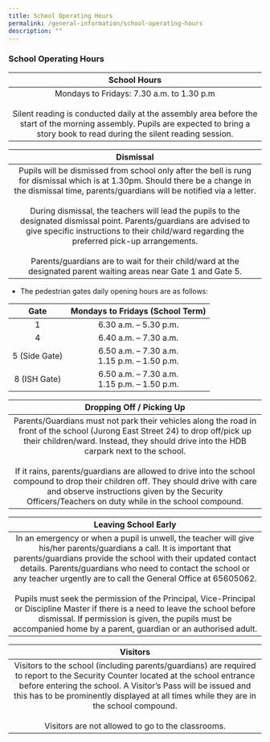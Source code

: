 ```yaml
---
title: School Operating Hours
permalink: /general-information/school-operating-hours
description: ""
---
```

### School Operating Hours

| School Hours |
|:---:|
| Mondays to Fridays: 7.30 a.m. to 1.30 p.m<br><br>Silent reading is conducted daily at the assembly area before the start of the morning assembly. Pupils are expected to bring a story book to read during the silent reading session. |

| Dismissal |
|:---:|
| Pupils will be dismissed from school only after the bell is rung for dismissal which is at 1.30pm. Should there be a change in the dismissal time, parents/guardians will be notified via a letter.<br><br>During dismissal, the teachers will lead the pupils to the designated dismissal point. Parents/guardians are advised to give specific instructions to their child/ward regarding the preferred pick-up arrangements.<br><br>Parents/guardians are to wait for their child/ward at the designated parent waiting areas near Gate 1 and Gate 5. |

*   The pedestrian gates daily opening hours are as follows:

| Gate | Mondays to Fridays (School Term) |
|:---:|:---:|
| 1 | 6.30 a.m. – 5.30 p.m. |
| 4 | 6.40 a.m. – 7.30 a.m. |
| 5 (Side Gate) | 6.50 a.m. – 7.30 a.m.<br>1.15 p.m. – 1.50 p.m. |
| 8 (ISH Gate) | 6.50 a.m. – 7.30 a.m.<br>1.15 p.m. – 1.50 p.m. |

| Dropping Off / Picking Up |
|:---:|
| Parents/Guardians must not park their vehicles along the road in front of the school (Jurong East Street 24) to drop off/pick up their children/ward. Instead, they should drive into the HDB carpark next to the school.<br> <br>If it rains, parents/guardians are allowed to drive into the school compound to drop their children off. They should drive with care and observe instructions given by the Security Officers/Teachers on duty while in the school compound. |

| Leaving School Early |
|:---:|
| In an emergency or when a pupil is unwell, the teacher will give his/her parents/guardians a call. It is important that parents/guardians provide the school with their updated contact details. Parents/guardians who need to contact the school or any teacher urgently are to call the General Office at 65605062.<br><br>Pupils must seek the permission of the Principal, Vice-Principal or Discipline Master if there is a need to leave the school before dismissal. If permission is given, the pupils must be accompanied home by a parent, guardian or an authorised adult. |

| Visitors |
|:---:|
| Visitors to the school (including parents/guardians) are required to report to the Security Counter located at the school entrance before entering the school. A Visitor’s Pass will be issued and this has to be prominently displayed at all times while they are in the school compound.<br><br>Visitors are not allowed to go to the classrooms. |